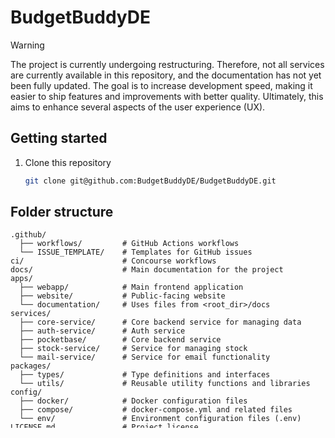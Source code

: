 # BudgetBuddyDE

> [!WARNING]
> The project is currently undergoing restructuring. Therefore, not all services are currently available in this repository, and the documentation has not yet been fully updated. The goal is to increase development speed, making it easier to ship features and improvements with better quality. Ultimately, this aims to enhance several aspects of the user experience (UX).

## Getting started

1. Clone this repository

   ```bash
   git clone git@github.com:BudgetBuddyDE/BudgetBuddyDE.git
   ```

## Folder structure

```
.github/
  ├── workflows/         # GitHub Actions workflows
  └── ISSUE_TEMPLATE/    # Templates for GitHub issues
ci/                      # Concourse workflows
docs/                    # Main documentation for the project
apps/
  ├── webapp/            # Main frontend application
  ├── website/           # Public-facing website
  └── documentation/     # Uses files from <root_dir>/docs
services/
  ├── core-service/      # Core backend service for managing data
  ├── auth-service/      # Auth service
  ├── pocketbase/        # Core backend service
  ├── stock-service/     # Service for managing stock
  └── mail-service/      # Service for email functionality
packages/
  ├── types/             # Type definitions and interfaces
  └── utils/             # Reusable utility functions and libraries
config/
  ├── docker/            # Docker configuration files
  ├── compose/           # docker-compose.yml and related files
  └── env/               # Environment configuration files (.env)
LICENSE.md               # Project license
README.md                # Project overview and instructions
```
